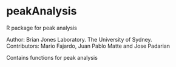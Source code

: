 peakAnalysis
============

R package for peak analysis

Author: Brian Jones Laboratory. The University of Sydney.   
Contributors: Mario Fajardo, Juan Pablo Matte and Jose Padarian

Contains functions for peak analysis


